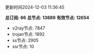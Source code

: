 更新时间2024-12-03 11:36:45

**总订阅: 66**
**总节点: 13889**
**有效节点: 12654**
- v2ray节点: 7847
- trojan节点: 1892
- ss节点: 2905
- ssr节点: 10

